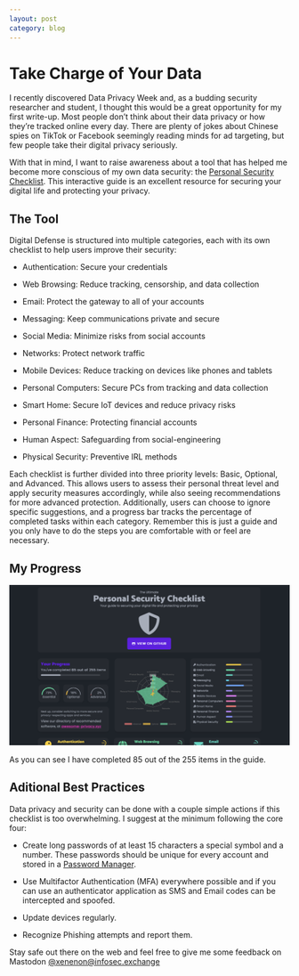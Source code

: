 ```yaml
---
layout: post
category: blog
---
```


# Take Charge of Your Data

I recently discovered Data Privacy Week and, as a budding security researcher and student, I thought this would be a great opportunity for my first write-up. Most people don’t think about their data privacy or how they’re tracked online every day. There are plenty of jokes about Chinese spies on TikTok or Facebook seemingly reading minds for ad targeting, but few people take their digital privacy seriously.

With that in mind, I want to raise awareness about a tool that has helped me become more conscious of my own data security: the [Personal Security Checklist](https://digital-defense.io). This interactive guide is an excellent resource for securing your digital life and protecting your privacy.

## The Tool

Digital Defense is structured into multiple categories, each with its own checklist to help users improve their security:

- Authentication: Secure your credentials

- Web Browsing: Reduce tracking, censorship, and data collection

- Email: Protect the gateway to all of your accounts

- Messaging: Keep communications private and secure

- Social Media: Minimize risks from social accounts

- Networks: Protect network traffic

- Mobile Devices: Reduce tracking on devices like phones and tablets

- Personal Computers: Secure PCs from tracking and data collection

- Smart Home: Secure IoT devices and reduce privacy risks

- Personal Finance: Protecting financial accounts

- Human Aspect: Safeguarding from social-engineering

- Physical Security: Preventive IRL methods

Each checklist is further divided into three priority levels: Basic, Optional, and Advanced. This allows users to assess their personal threat level and apply security measures accordingly, while also seeing recommendations for more advanced protection. Additionally, users can choose to ignore specific suggestions, and a progress bar tracks the percentage of completed tasks within each category. Remember this is just a guide and you only have to do the steps you are comfortable with or feel are necessary.

## My Progress

![Digital Privacy Guide Screenshot](assets/png/Digital_Privacy_Guide_Screenshot.png)

As you can see I have completed 85 out of the 255 items in the guide.

## Aditional Best Practices

Data privacy and security can be done with a couple simple actions if this checklist is too overwhelming. I suggest at the minimum following the core four:

- Create long passwords of at least 15 characters a special symbol and a number. These passwords should be unique for every account and stored in a [Password Manager](https://bitwarden.com/about).

- Use Multifactor Authentication (MFA) everywhere possible and if you can use an authenticator application as SMS and Email codes can be intercepted and spoofed.

- Update devices regularly.

- Recognize Phishing attempts and report them.

Stay safe out there on the web and feel free to give me some feedback on Mastodon [@xenenon@infosec.exchange](https://infosec.exchange/@xenenon)
